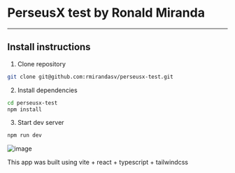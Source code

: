 # PerseusX test by Ronald Miranda
___

## Install instructions
1. Clone repository
```sh
git clone git@github.com:rmirandasv/perseusx-test.git
```
2. Install dependencies
```sh
cd perseusx-test
npm install
```
3. Start dev server
```sh
npm run dev
```

![image](https://github.com/rmirandasv/perseusx-test/assets/8462799/73666d40-013f-434c-954b-861ce13e9b0a)


This app was built using vite + react + typescript + tailwindcss
